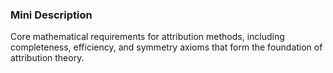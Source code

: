 ### Mini Description

Core mathematical requirements for attribution methods, including completeness, efficiency, and symmetry axioms that form the foundation of attribution theory.

